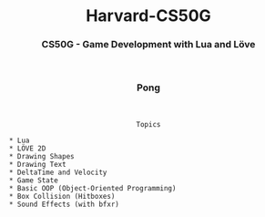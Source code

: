 # <div align="center"> Harvard-CS50G </div>

<div align="center">
    <h3>CS50G - Game Development with Lua and Löve</h3>
</div><br />

<div align="center">
    <h3>Pong</h3>
</div><br />
<div align="center">

    Topics

</div>

     * Lua
     * LÖVE 2D
     * Drawing Shapes
     * Drawing Text
     * DeltaTime and Velocity
     * Game State
     * Basic OOP (Object-Oriented Programming)
     * Box Collision (Hitboxes)
     * Sound Effects (with bfxr)